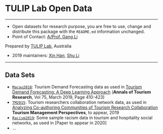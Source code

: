 # TULIP Lab Open Data  

---
- Open datasets for research purpose, you are free to use, change and distribute this package with the `README.md` information unchanged.
- Point of Contact: [A/Prof. Gang Li](https://github.com/tuliplab) 

Prepared by [TULIP Lab](http://www.tulip.org.au), Australia

- 2019 maintainers: [Xin Han](https://github.com/xhan97), [Shu Li](https://github.com/lishusmile)

---

## Data Sets

* [`Macau2018`](Macau2018): Tourism Demand Forecasting data as used in [Tourism Demand Forecasting: A Deep Learning Approach](https://doi.org/10.1016/j.annals.2019.01.014) (**Annals of Tourism Research**, Vol 75, March 2019, Page 410-423)
* [`TM2015`](TM2015): Tourism researchers collaboration network data, as used in [Analyzing Co-authoring Communities of Tourism Research Collaboration](http://www.tulip.org.au/publication) **Tourism Management Perspectives**, to appear, 2019
* [`Racism2019`](Racism2019): Some sample racism data in tourism and hospitality social networks, as used in [Paper to appear in 2020]
* ...
